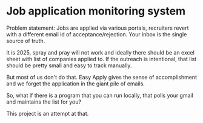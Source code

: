 # Job application monitoring system

Problem statement:
Jobs are applied via various portals, recruiters revert with a different email id of acceptance/rejection. Your inbox is the single source of truth.

It is 2025, spray and pray will not work and ideally there should be an excel sheet
with list of companies applied to. If the outreach is intentional, that list should be pretty small and easy to track manually.

But most of us don't do that. Easy Apply gives the sense of accomplishment and we forget the application in the giant pile of emails.

So, what if there is a program that you can run locally, that polls your gmail and maintains the list for you?

This project is an attempt at that.
